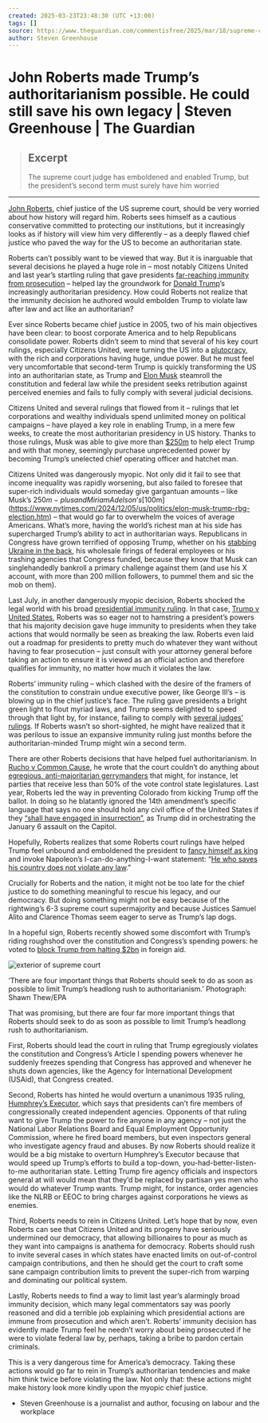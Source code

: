 ```yaml
---
created: 2025-03-23T23:48:30 (UTC +13:00)
tags: []
source: https://www.theguardian.com/commentisfree/2025/mar/18/supreme-court-john-roberts-trump
author: Steven Greenhouse
---
```


# John Roberts made Trump’s authoritarianism possible. He could still save his own legacy | Steven Greenhouse | The Guardian

> ## Excerpt
> The supreme court judge has emboldened and enabled Trump, but the president’s second term must surely have him worried

---
[John Roberts](https://www.theguardian.com/us-news/john-roberts), chief justice of the US supreme court, should be very worried about how history will regard him. Roberts sees himself as a cautious conservative committed to protecting our institutions, but it increasingly looks as if history will view him very differently – as a deeply flawed chief justice who paved the way for the US to become an authoritarian state.

Roberts can’t possibly want to be viewed that way. But it is inarguable that several decisions he played a huge role in – most notably Citizens United and last year’s startling ruling that gave presidents [far-reaching immunity from prosecution](https://www.theguardian.com/us-news/ng-interactive/2024/jul/01/supreme-court-decision-trump-immunity-ruling) – helped lay the groundwork for [Donald Trump](https://www.theguardian.com/us-news/donaldtrump)’s increasingly authoritarian presidency. How could Roberts not realize that the immunity decision he authored would embolden Trump to violate law after law and act like an authoritarian?

Ever since Roberts became chief justice in 2005, two of his main objectives have been clear: to boost corporate America and to help Republicans consolidate power. Roberts didn’t seem to mind that several of his key court rulings, especially Citizens United, were turning the US into a [plutocracy](https://www.theguardian.com/commentisfree/2024/nov/20/the-guardian-view-on-donald-trumps-plutocrats-money-for-something), with the rich and corporations having huge, undue power. But he must feel very uncomfortable that second-term Trump is quickly transforming the US into an authoritarian state, as Trump and [Elon Musk](https://www.theguardian.com/technology/elon-musk) steamroll the constitution and federal law while the president seeks retribution against perceived enemies and fails to fully comply with several judicial decisions.

Citizens United and several rulings that flowed from it – rulings that let corporations and wealthy individuals spend unlimited money on political campaigns – have played a key role in enabling Trump, in a mere few weeks, to create the most authoritarian presidency in US history. Thanks to those rulings, Musk was able to give more than [$250m](https://www.nytimes.com/2024/12/05/us/politics/elon-musk-trump-rbg-election.html) to help elect Trump and with that money, seemingly purchase unprecedented power by becoming Trump’s unelected chief operating officer and hatchet man.

Citizens United was dangerously myopic. Not only did it fail to see that income inequality was rapidly worsening, but also failed to foresee that super-rich individuals would someday give gargantuan amounts – like Musk’s $250m-plus and Miriam Adelson’s [$100m](https://www.nytimes.com/2024/12/05/us/politics/elon-musk-trump-rbg-election.htm) – that would go far to overwhelm the voices of average Americans. What’s more, having the world’s richest man at his side has supercharged Trump’s ability to act in authoritarian ways. Republicans in Congress have grown terrified of opposing Trump, whether on his [stabbing Ukraine in the back](https://www.theguardian.com/commentisfree/2025/feb/13/donald-trump-vladimir-putin-ukraine-us-europe), his wholesale firings of federal employees or his trashing agencies that Congress funded, because they know that Musk can singlehandedly bankroll a primary challenge against them (and use his X account, with more than 200 million followers, to pummel them and sic the mob on them).

Last July, in another dangerously myopic decision, Roberts shocked the legal world with his broad [presidential immunity ruling](https://www.nytimes.com/2024/07/01/us/politics/immunity-president-supreme-court.html). In that case, [Trump v United States](https://www.supremecourt.gov/opinions/23pdf/23-939_e2pg.pdf), Roberts was so eager not to hamstring a president’s powers that his majority decision gave huge immunity to presidents when they take actions that would normally be seen as breaking the law. Roberts even laid out a roadmap for presidents to pretty much do whatever they want without having to fear prosecution – just consult with your attorney general before taking an action to ensure it is viewed as an official action and therefore qualifies for immunity, no matter how much it violates the law.

Roberts’ immunity ruling – which clashed with the desire of the framers of the constitution to constrain undue executive power, like George III’s – is blowing up in the chief justice’s face. The ruling gave presidents a bright green light to flout myriad laws, and Trump seems delighted to speed through that light by, for instance, failing to comply with [several judges’ rulings](https://www.nbcnews.com/politics/trump-administration/trump-administration-accused-sidestepping-court-rulings-spree-legal-lo-rcna193760). If Roberts wasn’t so short-sighted, he might have realized that it was perilous to issue an expansive immunity ruling just months before the authoritarian-minded Trump might win a second term.

There are other Roberts decisions that have helped fuel authoritarianism. In [Rucho v Common Cause](https://www.supremecourt.gov/opinions/18pdf/18-422_9ol1.pdf), he wrote that the court couldn’t do anything about [egregious, anti-majoritarian gerrymanders](https://slate.com/news-and-politics/2019/06/john-roberts-supreme-courts-partisan-gerrymandering-rucho-common-cause.html) that might, for instance, let parties that receive less than 50% of the vote control state legislatures. Last year, Roberts led the way in preventing Colorado from kicking Trump off the ballot. In doing so he blatantly ignored the 14th amendment’s specific language that says no one should hold any civil office of the United States if they [“shall have engaged in insurrection”](https://constitution.congress.gov/browse/amendment-14/section-3/), as Trump did in orchestrating the January 6 assault on the Capitol.

Hopefully, Roberts realizes that some Roberts court rulings have helped Trump feel unbound and emboldened the president to [fancy himself as king](https://www.theguardian.com/us-news/2025/feb/19/trump-backlash-social-media-king) and invoke Napoleon’s I-can-do-anything-I-want statement: “[He who saves his country does not violate any law](https://www.nytimes.com/2025/02/15/us/politics/trump-saves-country-quote.html).”

Crucially for Roberts and the nation, it might not be too late for the chief justice to do something meaningful to rescue his legacy, and our democracy. But doing something might not be easy because of the rightwing’s 6-3 supreme court supermajority and because Justices Samuel Alito and Clarence Thomas seem eager to serve as Trump’s lap dogs.

In a hopeful sign, Roberts recently showed some discomfort with Trump’s riding roughshod over the constitution and Congress’s spending powers: he voted to [block Trump from halting $2bn](https://apnews.com/article/supreme-court-trump-usaid-foreign-billions-30b8bde0b16c0bd68f8b690f14923c50) in foreign aid.

![exterior of supreme court](https://i.guim.co.uk/img/media/5a7c09f06343aa7eebba9f4b3e86cbca74e311d5/0_197_5913_3548/master/5913.jpg?width=445&dpr=1&s=none&crop=none)

‘There are four important things that Roberts should seek to do as soon as possible to limit Trump’s headlong rush to authoritarianism.’ Photograph: Shawn Thew/EPA

That was promising, but there are four far more important things that Roberts should seek to do as soon as possible to limit Trump’s headlong rush to authoritarianism.

First, Roberts should lead the court in ruling that Trump egregiously violates the constitution and Congress’s Article I spending powers whenever he suddenly freezes spending that Congress has approved and whenever he shuts down agencies, like the Agency for International Development (USAid), that Congress created.

Second, Roberts has hinted he would overturn a unanimous 1935 ruling, [Humphrey’s Executor](https://apnews.com/article/humphreys-executor-supreme-court-trump-independent-agencies-8facfe6107fa94b28f391734d1620fe4), which says that presidents can’t fire members of congressionally created independent agencies. Opponents of that ruling want to give Trump the power to fire anyone in any agency – not just the National Labor Relations Board and Equal Employment Opportunity Commission, where he fired board members, but even inspectors general who investigate agency fraud and abuses. By now Roberts should realize it would be a big mistake to overturn Humphrey’s Executor because that would speed up Trump’s efforts to build a top-down, you-had-better-listen-to-me authoritarian state. Letting Trump fire agency officials and inspectors general at will would mean that they’d be replaced by partisan yes men who would do whatever Trump wants. Trump might, for instance, order agencies like the NLRB or EEOC to bring charges against corporations he views as enemies.

Third, Roberts needs to rein in Citizens United. Let’s hope that by now, even Roberts can see that Citizens United and its progeny have seriously undermined our democracy, that allowing billionaires to pour as much as they want into campaigns is anathema for democracy. Roberts should rush to invite several cases in which states have enacted limits on out-of-control campaign contributions, and then he should get the court to craft some sane campaign contribution limits to prevent the super-rich from warping and dominating our political system.

Lastly, Roberts needs to find a way to limit last year’s alarmingly broad immunity decision, which many legal commentators say was poorly reasoned and did a terrible job explaining which presidential actions are immune from prosecution and which aren’t. Roberts’ immunity decision has evidently made Trump feel he needn’t worry about being prosecuted if he were to violate federal law by, perhaps, taking a bribe to pardon certain criminals.

This is a very dangerous time for America’s democracy. Taking these actions would go far to rein in Trump’s authoritarian tendencies and make him think twice before violating the law. Not only that: these actions might make history look more kindly upon the myopic chief justice.

-   Steven Greenhouse is a journalist and author, focusing on labour and the workplace
